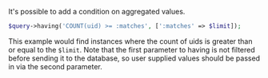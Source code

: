 It's possible to add a condition on aggregated values.

```php
$query->having('COUNT(uid) >= :matches', [':matches' => $limit]);

```

This example would find instances where the count of uids is greater than or equal to the `$limit`. Note that the first parameter to having is not filtered before sending it to the database, so user supplied values should be passed in via the second parameter.